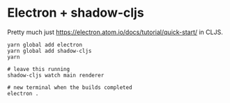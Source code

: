 # Electron + shadow-cljs

Pretty much just https://electron.atom.io/docs/tutorial/quick-start/ in CLJS.

```
yarn global add electron
yarn global add shadow-cljs
yarn

# leave this running
shadow-cljs watch main renderer

# new terminal when the builds completed
electron .
```
